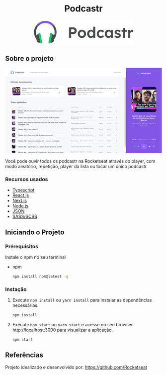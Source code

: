  <h1 align="center">Podcastr</h1>

<p align="center">
  <a href="https://github.com/othneildrew/Best-README-Template">
    <img src="public/logo.svg" alt="Logo Podcastr" width="" height="">
  </a>
</p>

<!-- ABOUT THE PROJECT -->
## Sobre o projeto

<p align="center">
    <img src="public/screenshot-podcastr.PNG" alt="Screenshot Podcastr">
</p>

Você pode ouvir todos os podcastr na Rocketseat através do player, com modo aleatório, repetição, player da lista ou tocar um único podcastr

### Recursos usados

* [Typescript](https://www.typescriptlang.org/)
* [React.js](https://pt-br.reactjs.org/)
* [Next.js](https://nextjs.org/)
* [Node.js](https://nodejs.org/en/)
* [JSON](https://www.json.org/json-en.html)
* [SASS/SCSS](https://sass-lang.com/documentation/syntax)


## Iniciando o Projeto

### Prérequisitos

Instale o npm no seu terminal
* npm
  ```sh
  npm install npm@latest -g
  ```

### Instação

1. Execute ``` npm install ``` ou ``` yarn install ``` para instalar as dependências necessárias.
   ```sh
   npm install
   ```
2. Execute ``` npm start ``` ou ``` yarn start ``` e acesse no seu browser http://localhost:3000 para visualizar a aplicação.
   ```sh
   npm start
   ```

## Referências

Projeto idealizado e desenvolvido por: https://github.com/Rocketseat

